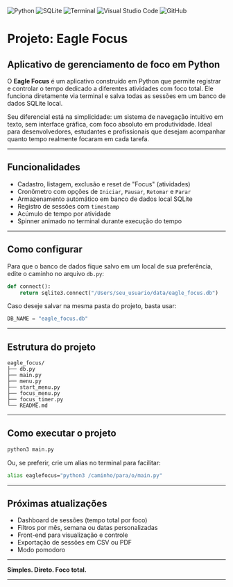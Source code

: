 ![Python](https://img.shields.io/badge/python-3670A0?style=for-the-badge&logo=python&logoColor=ffdd54)
![SQLite](https://img.shields.io/badge/sqlite-003B57?style=for-the-badge&logo=sqlite&logoColor=white)
![Terminal](https://img.shields.io/badge/terminal-%23000000.svg?style=for-the-badge&logo=gnubash&logoColor=white)
![Visual Studio Code](https://img.shields.io/badge/Visual%20Studio%20Code-0078d7.svg?style=for-the-badge&logo=visual-studio-code&logoColor=white)
![GitHub](https://img.shields.io/badge/github-%23121011.svg?style=for-the-badge&logo=github&logoColor=white)

# Projeto: Eagle Focus

## Aplicativo de gerenciamento de foco em Python

O **Eagle Focus** é um aplicativo construído em Python que permite registrar e controlar o tempo dedicado a diferentes atividades com foco total. Ele funciona diretamente via terminal e salva todas as sessões em um banco de dados SQLite local.

Seu diferencial está na simplicidade: um sistema de navegação intuitivo em texto, sem interface gráfica, com foco absoluto em produtividade. Ideal para desenvolvedores, estudantes e profissionais que desejam acompanhar quanto tempo realmente focaram em cada tarefa.

---

## Funcionalidades

- Cadastro, listagem, exclusão e reset de "Focus" (atividades)
- Cronômetro com opções de `Iniciar`, `Pausar`, `Retomar` e `Parar`
- Armazenamento automático em banco de dados local SQLite
- Registro de sessões com `timestamp`
- Acúmulo de tempo por atividade
- Spinner animado no terminal durante execução do tempo

---

## Como configurar

Para que o banco de dados fique salvo em um local de sua preferência, edite o caminho no arquivo `db.py`:

```python
def connect():
    return sqlite3.connect("/Users/seu_usuario/data/eagle_focus.db")
```

Caso deseje salvar na mesma pasta do projeto, basta usar:

```python
DB_NAME = "eagle_focus.db"
```

---

## Estrutura do projeto

```
eagle_focus/
├── db.py
├── main.py
├── menu.py
├── start_menu.py
├── focus_menu.py
├── focus_timer.py
└── README.md
```

---

## Como executar o projeto

```bash
python3 main.py
```

Ou, se preferir, crie um alias no terminal para facilitar:

```bash
alias eaglefocus="python3 /caminho/para/o/main.py"
```

---

## Próximas atualizações

- Dashboard de sessões (tempo total por foco)
- Filtros por mês, semana ou datas personalizadas
- Front-end para visualização e controle
- Exportação de sessões em CSV ou PDF
- Modo pomodoro

---

**Simples. Direto. Foco total.**

---